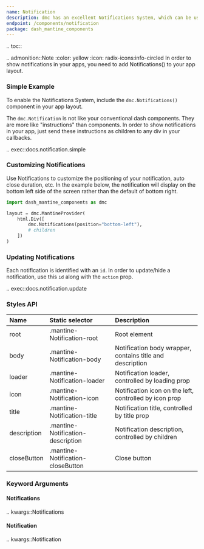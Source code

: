 ```yaml
---
name: Notification
description: dmc has an excellent Notifications System, which can be used to generate client side notifications.
endpoint: /components/notification
package: dash_mantine_components
---
```


.. toc::

.. admonition::Note
    :color: yellow
    :icon: radix-icons:info-circled
    In order to show notifications in your apps, you need to add Notifications() to your app layout.

### Simple Example

To enable the Notifications System, include the `dmc.Notifications()` component in your app layout. 

The `dmc.Notification` is not like your conventional dash components. They are more like "instructions" than components. 
In order to show notifications in your app, just send these instructions as children to any div in your callbacks.

.. exec::docs.notification.simple

### Customizing Notifications

Use Notifications to customize the positioning of your notification, auto close duration, etc.  In the example below, the
notification will display on the bottom left side of the screen rather than the default of bottom right.

```python
import dash_mantine_components as dmc

layout = dmc.MantineProvider(
    html.Div([
        dmc.Notifications(position="bottom-left"),
        # children
    ])
)
```


### Updating Notifications

Each notification is identified with an `id`. In order to update/hide a notification, use this `id` along with the 
`action` prop.

.. exec::docs.notification.update

### Styles API

| Name        | Static selector                   | Description                                               |
|:------------|:----------------------------------|:----------------------------------------------------------|
| root        | .mantine-Notification-root        | Root element                                              |
| body        | .mantine-Notification-body        | Notification body wrapper, contains title and description |
| loader      | .mantine-Notification-loader      | Notification loader, controlled by loading prop           |
| icon        | .mantine-Notification-icon        | Notification icon on the left, controlled by icon prop    |
| title       | .mantine-Notification-title       | Notification title, controlled by title prop              |
| description | .mantine-Notification-description | Notification description, controlled by children          |
| closeButton | .mantine-Notification-closeButton | Close button                                              |

### Keyword Arguments

#### Notifications

.. kwargs::Notifications

#### Notification

.. kwargs::Notification
